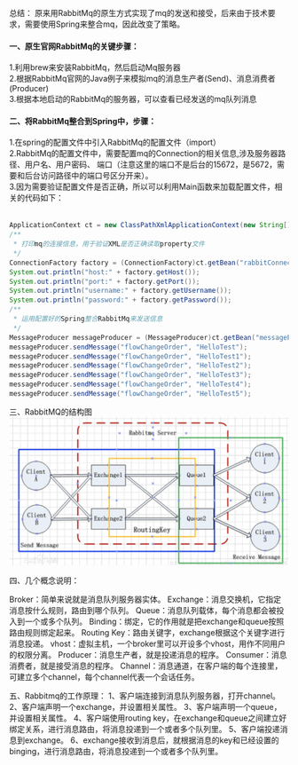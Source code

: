 
总结：
原来用RabbitMq的原生方式实现了mq的发送和接受，后来由于技术要求，需要使用Spring来整合mq，因此改变了策略。


#### 一、原生官网RabbitMq的关键步骤：
1.利用brew来安装RabbitMq，然后启动Mq服务器<br>
2.根据RabbitMq官网的Java例子来模拟mq的消息生产者(Send)、消息消费者(Producer)<br>
3.根据本地启动的RabbitMq的服务器，可以查看已经发送的mq队列消息


#### 二、将RabbitMq整合到Spring中，步骤：<br>
1.在spring的配置文件中引入RabbitMq的配置文件（import）<br>
2.RabbitMq的配置文件中，需要配置mq的Connection的相关信息,涉及服务器路径、用户名、用户密码、 
  端口（注意这里的端口不是后台的15672，是5672，需要和后台访问路径中的端口号区分开来）。<br>
3.因为需要验证配置文件是否正确，所以可以利用Main函数来加载配置文件，相关的代码如下：


``` java

ApplicationContext ct = new ClassPathXmlApplicationContext(new String[] {"SpringConf.xml"});
/** 
 * 打印mq的连接信息，用于验证XML是否正确读取property文件
 */
ConnectionFactory factory = (ConnectionFactory)ct.getBean("rabbitConnectionFactory");
System.out.println("host:" + factory.getHost());
System.out.println("port:" + factory.getPort());
System.out.println("username:" + factory.getUsername());
System.out.println("password:" + factory.getPassword());	
/**
 * 运用配置好的Spring整合RabbitMq来发送信息
 */
MessageProducer messageProducer = (MessageProducer)ct.getBean("messageProducer");
messageProducer.sendMessage("flowChangeOrder", "HelloTest");
messageProducer.sendMessage("flowChangeOrder", "HelloTest1");
messageProducer.sendMessage("flowChangeOrder", "HelloTest2");
messageProducer.sendMessage("flowChangeOrder", "HelloTest3");
messageProducer.sendMessage("flowChangeOrder", "HelloTest4");
messageProducer.sendMessage("flowChangeOrder", "HelloTest5");
```

三、RabbitMQ的结构图
![RabbitMQ的结构图](https://github.com/FreshStudent/SpringMvcMybetisMsql/blob/master/src/main/java/com/myprojct/ssm/rabbitmqSpringDemo/RabbitMqSumPic.png)

四、几个概念说明：

Broker：简单来说就是消息队列服务器实体。
Exchange：消息交换机，它指定消息按什么规则，路由到哪个队列。
Queue：消息队列载体，每个消息都会被投入到一个或多个队列。
Binding：绑定，它的作用就是把exchange和queue按照路由规则绑定起来。
Routing Key：路由关键字，exchange根据这个关键字进行消息投递。
vhost：虚拟主机，一个broker里可以开设多个vhost，用作不同用户的权限分离。
Producer：消息生产者，就是投递消息的程序。
Consumer：消息消费者，就是接受消息的程序。
Channel：消息通道，在客户端的每个连接里，可建立多个channel，每个channel代表一个会话任务。

五、Rabbitmq的工作原理：
1、客户端连接到消息队列服务器，打开channel。
2、客户端声明一个exchange，并设置相关属性。
3、客户端声明一个queue，并设置相关属性。
4、客户端使用routing key，在exchange和queue之间建立好绑定关系，进行消息路由，将消息投递到一个或者多个队列里。
5、客户端投递消息到exchange。
6、exchange接收到消息后，就根据消息的key和已经设置的binging，进行消息路由，将消息投递到一个或者多个队列里。
